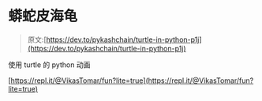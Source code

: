 # 蟒蛇皮海龟

> 原文:[https://dev.to/pykashchain/turtle-in-python-p1j](https://dev.to/pykashchain/turtle-in-python-p1j)

使用 turtle 的 python 动画

[https://repl.it/@VikasTomar/fun?lite=true](https://repl.it/@VikasTomar/fun?lite=true)